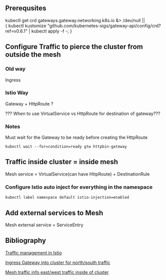 ## Prerequsites 

kubectl get crd gateways.gateway.networking.k8s.io &> /dev/null || \
  { kubectl kustomize "github.com/kubernetes-sigs/gateway-api/config/crd?ref=v0.6.1" | kubectl apply -f -; }

## Configure Traffic to pierce the cluster from outside the mesh

### Old way 

Ingress

### Istio Way 

Gateway + HttpRoute ? 

??? When to use VirtualService vs HttpRoute for destination of gateway???

### Notes 

Must wait for the Gateway to be ready before creating the HttpRoute

`kubectl wait --for=condition=ready gtw httpbin-gateway`

## Traffic inside cluster = inside mesh

Mesh service = VirtualService(can have HttpRoute) + DestinationRule 

### Configure Istio auto inject for everything in the namespace

`kubectl label namespace default istio-injection=enabled`


## Add external services to Mesh 

Mesh external service = ServiceEntry


## Bibliography 

[Traffic management in Istio](https://istio.io/latest/docs/concepts/traffic-management/)

[Ingress Gateway into cluster for north/south traffic ](https://istio.io/latest/docs/tasks/traffic-management/ingress/ingress-control/)

[Mesh traffic info east/west traffic inside of cluster](https://istio.io/latest/docs/tasks/traffic-management/request-routing/)